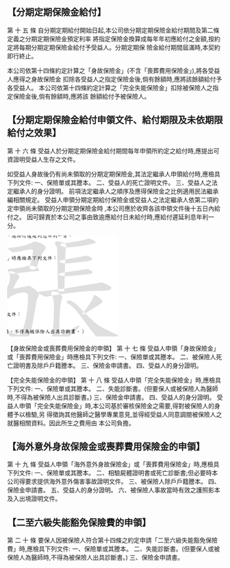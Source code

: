 
## 【分期定期保險金給付】

第 十 五 條 自分期定期給付開始日起,本公司依分期定期保險金給付期間及第二條定義之分期定期保險金預定利率 將指定保險金換算成每年年初應給付之金額,按約定將每期分期定期保險金給付予受益人。分期定期保 險金給付期間屆滿時,本契約即行終止。

本公司依第十四條約定計算之「身故保險金」(不含「喪葬費用保險金」),將各受益人應得之身故保險金 扣除各受益人之指定保險金後,倘有餘額時,應將該餘額給付予各受益人。 本公司依第十四條約定計算之「完全失能保險金」扣除被保險人之指定保險金後,倘有餘額時,應將該 餘額給付予被保險人。

## 【分期定期保險金給付申領文件、給付期限及未依期限給付之效果】

第 十 六 條 受益人於分期定期保險金給付期間每年申領所約定之給付時,應提出可資證明受益人生存之文件。

如受益人身故後仍有尚未領取的分期定期保險金,其法定繼承人申領給付時,應檢具下列文件: 一、保險單或其謄本。 二、受益人的死亡證明文件。 三、受益人之法定繼承人的身分證明。 前項法定繼承人之順序及應得保險金之比例適用民法繼承編相關規定。 受益人申領分期定期給付保險金或受益人之法定繼承人依第二項約定申領尚未領取的分期定期保險金時 ,本公司應於收齊各該申領文件後十五日內給付之。 因可歸責於本公司之事由致逾應給付日未給付時,應給付遲延利息年利一分。

![0_image_0.png](0_image_0.png)

【身故保險金或喪葬費用保險金的申領】
第 十 七 條 受益人申領「身故保險金」或「喪葬費用保險金」時應檢具下列文件:
一、保險單或其謄本。 二、被保險人死亡證明書及除戶戶籍謄本。 三、保險金申請書。 四、受益人的身分證明。

【完全失能保險金的申領】
第 十 八 條 受益人申領「完全失能保險金」時,應檢具下列文件:
一、保險單或其謄本。 二、失能診斷書。(但要保人或被保險人為醫師時,不得為被保險人出具診斷書。) 三、保險金申請書。 四、受益人的身分證明。 受益人申領「完全失能保險金」時,本公司基於審核保險金之需要,得對被保險人的身體予以檢驗,另 得徵詢其他醫師之醫學專業意見,並得經受益人同意調閱被保險人之就醫相關資料。因此所生之費用由 本公司負擔。

## 【海外意外身故保險金或喪葬費用保險金的申領】

第 十 九 條 受益人申領「海外意外身故保險金」或「喪葬費用保險金」時,應檢具下列文件:
一、保險單或其謄本。 二、相驗屍體證明書或死亡診斷書;但必要時本公司得要求提供海外意外傷害事故證明文件。 三、被保險人除戶戶籍謄本。 四、保險金申請書。 五、受益人的身分證明。 六、被保險人事故當時有效之護照影本及入出境證明文件。

## 【二至六級失能豁免保險費的申領】

第 二 十 條 要保人因被保險人符合第十四條之約定申請「二至六級失能豁免保險費」時,應檢具下列文件:
一、保險單或其謄本。 二、失能診斷書。(但要保人或被保險人為醫師時,不得為被保險人出具診斷書。) 三、保險金申請書。